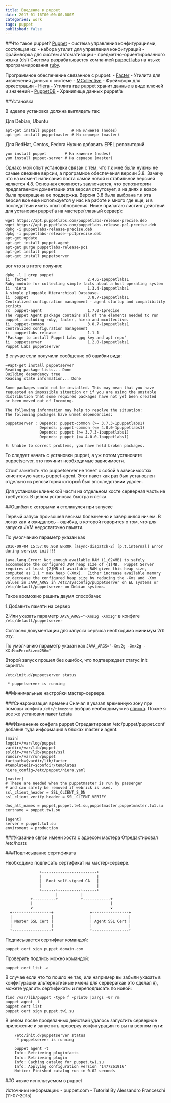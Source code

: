 ```yaml
---
title: Введение в puppet
date: 2017-01-16T00:00:00.000Z
categories: work
tags: puppet
published: false
---
```

##Что такое puppet?
[Puppet](https://puppet.com/) - система управления конфигурациями, состоящая из:
    - набора утилит для управления конфигураций
    - фраймворка для систем автоматизации
    - предметно-ориентированного языка (dsl)
Система разрабатывается компанией [puppet labs](http://puppetlabs.com/) на языке программирования [ruby](ruby-lang.org).

Программное обеспечение связанное с puppet:
	- [Facter](https://docs.puppet.com/facter/) - Утилита для извлечения данных о системе
    - [MCollective](https://docs.puppet.com/mcollective/) - Фреймворк для оркестрации
    - [Hiera](https://docs.puppet.com/hiera/1/) - Утилита где puppet хранит данные в виде ключей и значений
    - [PuppetDB](https://docs.puppet.com/puppetdb/1/) - Хранилище данных puppet'a
    
##Установка

В идеале установка должна выглядеть так:

Для Debian, Ubuntu

```
apt-get install puppet       # На клиенте (nodes)
apt-get install puppetmaster # На сервере (master)
```

Для RedHat, Centos, Fedora
Нужно добавить EPEL репозиторий.

```
yum install puppet        # На клиенте (nodes)
yum install puppet-server # На сервере (master)
```

Однако мой опыт установки связан с тем, что т.к мне были нужны не самые свеживе версии, а програмное обеспечения версии 3.8.
Замечу что на момент написания поста самой новой и стабильной версией является 4.8.
Основная сложность заключается, что репозитории предлагаемом доментации эта версия отсутсвует, а на днях и вовсе была прекращена ее поддержка. Версия 3.8 была выбрана т.к эта версия все еще используется у нас на работе и много где еще, и в последствии иметь опыт обновления. Ниже прилагаю листинг действий для установки puppet'a на мастере(главный сервер):
```
wget https://apt.puppetlabs.com/puppetlabs-release-precise.deb
wget https://apt.puppetlabs.com/puppetlabs-release-pc1-precise.deb
dpkg -i puppetlabs-release-precise.deb
dpkg -i puppetlabs-release--pc1precise.deb
apt-get update 
apt-get install puppet-agent
apt-get purge puppetlabs-release-pc1
apt-get install puppet 
apt-get install puppetserver 
```
вот что я в итоге получил:
```
dpkg -l | grep puppet
ii  facter                          2.4.6-1puppetlabs1                  Ruby module for collecting simple facts about a host operating system
ii  hiera                           1.3.4-1puppetlabs1                  A simple pluggable Hierarchical Database.
ii  puppet                          3.8.7-1puppetlabs1                  Centralized configuration management - agent startup and compatibility scripts
rc  puppet-agent                    1.7.0-1precise                      The Puppet Agent package contains all of the elements needed to run puppet, including ruby, facter, hiera and mcollective.
ii  puppet-common                   3.8.7-1puppetlabs1                  Centralized configuration management
ii  puppetlabs-release              1.1-1                               "Package to install Puppet Labs gpg key and apt repo"
ii  puppetserver                    1.2.0-1puppetlabs1                  Puppet Labs puppetserver
```
В случае если получили сообщение об ошибки вида:
```
~#apt-get install puppetserver
Reading package lists... Done
Building dependency tree     
Reading state information... Done
    
Some packages could not be installed. This may mean that you have
requested an impossible situation or if you are using the unstable
distribution that some required packages have not yet been created
or been moved out of Incoming.

The following information may help to resolve the situation:
The following packages have unmet dependencies:

puppetserver : Depends: puppet-common (>= 3.7.3-1puppetlabs1)
               Depends: puppet-common (<= 4.0.0-1puppetlabs1)
               Depends: puppet (>= 3.7.3-1puppetlabs1)
               Depends: puppet (<= 4.0.0-1puppetlabs1)
               
E: Unable to correct problems, you have held broken packages.
```
То следует начать с установки puppet, а уж потом установите puppetserver, это починит необходимые зависимости.

Стоит заметить что puppetserver не тянет с собой в зависимостях клиентскую часть puppet-agent. Этот пакет как раз был установлен отдельно из репозитория который был впоследствиии удален.

Для установки клиенской части на отдельном хосте серверная часть не требуется. В целом установка быстра и легка.

##Ошибки с которыми я столкнулся при запуске

Первый запуск произошел весьма болезненно и завершился ничем. В логах как и ожидалось - ошибка, в которой говорится о том, что для запуска JVM недостаточно памяти.

По умолчанию параметр указан как
```
2016-09-04 15:57:00,968 ERROR [async-dispatch-2] [p.t.internal] Error during service init!!!

java.lang.Error: Not enough available RAM (1,024MB) to safely accommodate the configured JVM heap size of {1}MB.  Puppet Server requires at least {2}MB of available RAM given this heap size, computed as 1.1 * max heap (-Xmx).  Either increase available memory or decrease the configured heap size by reducing the -Xms and -Xmx values in JAVA_ARGS in /etc/sysconfig/puppetserver on EL systems or /etc/default/puppetserver on Debian systems.
```
Такое возможно решить двумя способами:

1.Добавить памяти на сервер

2.Или указать параметр `JAVA_ARGS="-Xms1g -Xmx1g"`  в конфиге `/etc/default/puppetserver`

Согласно документации для запуска сервиса необходимо минимум 2гб озу.

По умолчанию параметр указан как `JAVA_ARGS="-Xms2g -Xmx2g -XX:MaxPermSize=256m"`

Второй запуск прошел без ошибок, что подтверждает статус init скрипта:

```
/etc/init.d/puppetserver status

 * puppetserver is running
```

##Минимальные настройки мастер-сервера.

###Синзронизация времени
Сначал я указал временную зону при помощи конфига `/etc/timezone` выбрав необходимую из [списка](https://en.wikipedia.org/wiki/List_of_tz_database_time_zones).
Позже я все же установил пакет tzdata

###Изменение конфига puppet
Отредактировал /etc/puppet/puppet.conf добавив туда информация в блоках master и agent.
```
[main]
logdir=/var/log/puppet
vardir=/var/lib/puppet
ssldir=/var/lib/puppet/ssl
rundir=/var/run/puppet
factpath=$vardir/lib/facter
#templatedir=$confdir/templates
hiera_config=/etc/puppet/hiera.yaml

[master]
# These are needed when the puppetmaster is run by passenger
# and can safely be removed if webrick is used.
ssl_client_header = SSL_CLIENT_S_DN 
ssl_client_verify_header = SSL_CLIENT_VERIFY

dns_alt_names = puppet,puppet.tw1.su,puppetmaster,puppetmaster.tw1.su
certname = puppet.tw1.su

[agent]
server = puppet.tw1.su
enviroment = production
```
###Указание связи имени хоста с адресом мастера
Отредактировал /etc/hosts

###Подписывание сертификата

Необходимо подписать сертификат на мастер-сервере.
```
               +------------------------+
               |                        |
               |  Root self-signed CA   |
               |                        |
               +------+----------+------+
                      |          |
           +----------+          +------------+
           |                                  |
           v                                  v
  +-----------------+                +----------------+
  |                 |                |                |
  | Master SSL Cert |                | Agent SSL Cert |
  |                 |                |                |
  +-----------------+                +----------------+
```
Подписывается сертифкат командой:

`puppet cert sign puppet.domain.com`

Проверить подпись можно командой:

`puppet cert list -a`

В случае если что то пошло не так, или например вы забыли указать в конфигурации альтернативные имена для сервера(как это сделал я), можете удалить сертификаты и переподписать по новой:
```
find /var/lib/puppet -type f -print0 |xargs -0r rm
puppet agent -t
puppet cert list
puppet cert sign puppet.tw1.su
```
В целом после проделанных действий удалось запустить серверное приложение и запустить проверку конфигурации то вы на верном пути:
```
    /etc/init.d/puppetserver status
     * puppetserver is running
```
```
    puppet agent -t
    Info: Retrieving pluginfacts
    Info: Retrieving plugin
    Info: Caching catalog for puppet.tw1.su
    Info: Applying configuration version '1477261916'
    Notice: Finished catalog run in 0.02 seconds
```

##О языке используемом в puppet

Источники информации:
	- puppet.com
    - Tutorial By Alessandro Franceschi (11-07-2015)
